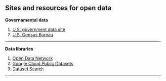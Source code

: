 
## Sites and resources for open data


**Governamental data**
1. [U.S. government data site](https://www.data.gov/)
2. [U.S. Census Bureau](https://www.census.gov/data.html)

<hr>

**Data libraries**

1. [Open Data Network](https://www.opendatanetwork.com/)
2. [Google Cloud Public Datasets](https://cloud.google.com/solutions/datasets)
3. [Dataset Search](https://datasetsearch.research.google.com/)

<hr>